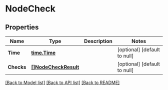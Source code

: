 # NodeCheck

## Properties
Name | Type | Description | Notes
------------ | ------------- | ------------- | -------------
**Time** | [**time.Time**](time.Time.md) |  | [optional] [default to null]
**Checks** | [**[]NodeCheckResult**](NodeCheckResult.md) |  | [optional] [default to null]

[[Back to Model list]](../README.md#documentation-for-models) [[Back to API list]](../README.md#documentation-for-api-endpoints) [[Back to README]](../README.md)


